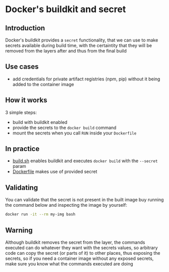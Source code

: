 # Docker's buildkit and secret

## Introduction

Docker's buildkit provides a `secret` functionality, that we can use to make
secrets available during build time, with the certaintity that they will be
removed from the layers after and thus from the final build

## Use cases

- add credentials for private artifact registries (npm, pip) without it being
  added to the container image

## How it works

3 simple steps:

- build with buildkit enabled
- provide the secrets to the `docker build` command
- mount the secrets when you call `RUN` inside your `Dockerfile`

## In practice

- [build.sh](./build.sh) enables buildkit and executes `docker build` with the
  `--secret` param
- [Dockerfile](./Dockerfile) makes use of provided secret

## Validating

You can validate that the secret is not present in the built image buy running
the command below and inspecting the image by yourself:

```bash
docker run -it --rm my-img bash
```

## Warning

Although buildkit removes the secret from the layer, the commands executed can
do whatever they want with the secrets values, so arbitrary code can copy the
secret (or parts of it) to other places, thus exposing the secrets, so if you
need a container image without any exposed secrets, make sure you know what the
commands executed are doing
